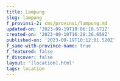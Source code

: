 ```yaml
---
title: Lampung
slug: lampung
f_provinsi-2: cms/provinsi/lampung.md
updated-on: '2023-09-19T10:06:18.571Z'
created-on: '2023-09-10T16:28:26.659Z'
published-on: '2023-09-19T10:12:01.520Z'
f_same-with-province-name: true
f_featured: false
f_discover: false
layout: '[location].html'
tags: location
---
```



